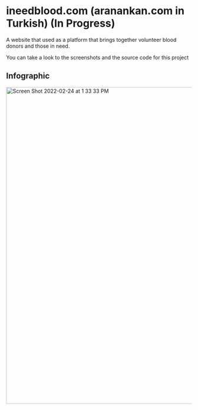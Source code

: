 # ineedblood.com (aranankan.com in Turkish) (In Progress)

A website that used as a platform that brings together volunteer blood donors and those in need. 

You can take a look to the screenshots and the source code for this project

## Infographic




<img width="859" alt="Screen Shot 2022-02-24 at 1 33 33 PM" src="https://user-images.githubusercontent.com/42749496/155626387-2d5d43c7-aac3-482d-a7da-4b5d96740e83.png">


